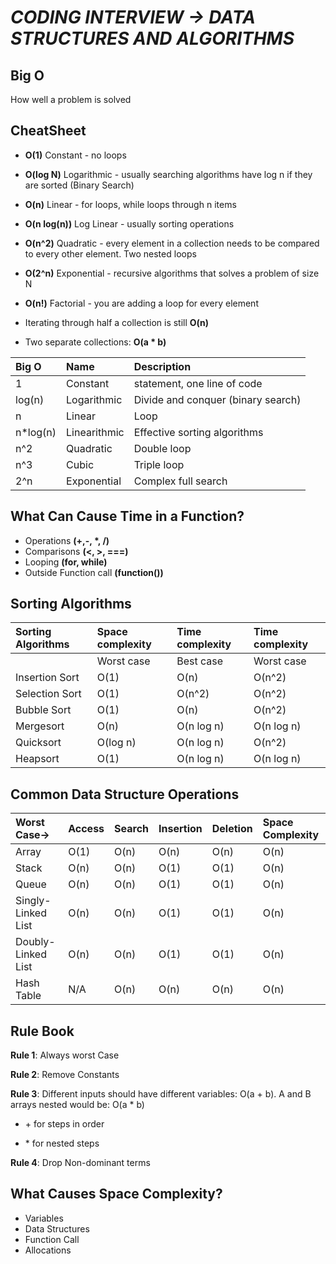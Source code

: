 # _CODING INTERVIEW -> DATA STRUCTURES AND ALGORITHMS_

## **Big O**

How well a problem is solved

## **CheatSheet**

-   **O(1)** Constant - no loops

-   **O(log N)** Logarithmic - usually searching algorithms have log n if they are sorted (Binary Search)

-   **O(n)** Linear - for loops, while loops through n items

-   **O(n log(n))** Log Linear - usually sorting operations

-   **O(n^2)** Quadratic - every element in a collection needs to be compared to every other element. Two nested loops

-   **O(2^n)** Exponential - recursive algorithms that solves a problem of size N

-   **O(n!)** Factorial - you are adding a loop for every element

-   Iterating through half a collection is still **O(n)**

-   Two separate collections: **O(a \* b)**

| Big O     | Name         | Description                        |
| :-------- | :----------- | :--------------------------------- |
| 1         | Constant     | statement, one line of code        |
| log(n)    | Logarithmic  | Divide and conquer (binary search) |
| n         | Linear       | Loop                               |
| n\*log(n) | Linearithmic | Effective sorting algorithms       |
| n^2       | Quadratic    | Double loop                        |
| n^3       | Cubic        | Triple loop                        |
| 2^n       | Exponential  | Complex full search                |

## **What Can Cause Time in a Function?**

-   Operations **(+,-, \*, /)**
-   Comparisons **(<, >, ===)**
-   Looping **(for, while)**
-   Outside Function call **(function())**

## **Sorting Algorithms**

| Sorting Algorithms | Space complexity | Time complexity | Time complexity |
| :----------------- | :--------------- | :-------------- | :-------------- |
|                    | Worst case       | Best case       | Worst case      |
| Insertion Sort     | O(1)             | O(n)            | O(n^2)          |
| Selection Sort     | O(1)             | O(n^2)          | O(n^2)          |
| Bubble Sort        | O(1)             | O(n)            | O(n^2)          |
| Mergesort          | O(n)             | O(n log n)      | O(n log n)      |
| Quicksort          | O(log n)         | O(n log n)      | O(n^2)          |
| Heapsort           | O(1)             | O(n log n)      | O(n log n)      |

## **Common Data Structure Operations**

| Worst Case→        | Access | Search | Insertion | Deletion | Space Complexity |
| :----------------- | :----- | :----- | :-------- | :------- | :--------------- |
| Array              | O(1)   | O(n)   | O(n)      | O(n)     | O(n)             |
| Stack              | O(n)   | O(n)   | O(1)      | O(1)     | O(n)             |
| Queue              | O(n)   | O(n)   | O(1)      | O(1)     | O(n)             |
| Singly-Linked List | O(n)   | O(n)   | O(1)      | O(1)     | O(n)             |
| Doubly-Linked List | O(n)   | O(n)   | O(1)      | O(1)     | O(n)             |
| Hash Table         | N/A    | O(n)   | O(n)      | O(n)     | O(n)             |

## **Rule Book**

**Rule 1**: Always worst Case

**Rule 2**: Remove Constants

**Rule 3**: Different inputs should have different variables: O(a + b).
A and B arrays nested would be: O(a \* b)

-   \+ for steps in order

-   \* for nested steps

**Rule 4**: Drop Non-dominant terms

## **What Causes Space Complexity?**

-   Variables
-   Data Structures
-   Function Call
-   Allocations

